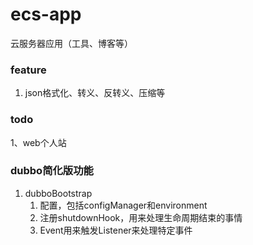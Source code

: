 # ecs-app
云服务器应用（工具、博客等）

### feature
1. json格式化、转义、反转义、压缩等


### todo
1、web个人站

### dubbo简化版功能
1. dubboBootstrap
    1. 配置，包括configManager和environment
    2. 注册shutdownHook，用来处理生命周期结束的事情
    3. Event用来触发Listener来处理特定事件
   
